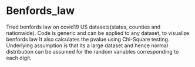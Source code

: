 # Benfords_law
Tried benfords law on covid19 US datasets(states, counties and nationwide).
Code is generic and can be applied to any dataset, to visualize benfords law
It also calculates the pvalue using Chi-Square testing. Underlying assumption is that its a large dataset and hence normal distribution can be assumed for the random variables corresponding to each digit.

